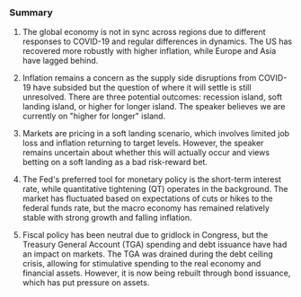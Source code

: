 ### Summary

1. The global economy is not in sync across regions due to different responses
to COVID-19 and regular differences in dynamics. The US has recovered more
robustly with higher inflation, while Europe and Asia have lagged behind.

2. Inflation remains a concern as the supply side disruptions from
COVID-19 have subsided but the question of where it will settle is still
unresolved. There are three potential outcomes: recession island, soft landing
island, or higher for longer island. The speaker believes we are currently on
"higher for longer" island.

3. Markets are pricing in a soft landing scenario, which involves limited
job loss and inflation returning to target levels. However, the speaker
remains uncertain about whether this will actually occur and views betting
on a soft landing as a bad risk-reward bet.

4. The Fed's preferred tool for monetary policy is the short-term interest
rate, while quantitative tightening (QT) operates in the background. The
market has fluctuated based on expectations of cuts or hikes to the federal
funds rate, but the macro economy has remained relatively stable with strong
growth and falling inflation.

5. Fiscal policy has been neutral due to gridlock in Congress, but the
Treasury General Account (TGA) spending and debt issuance have had an impact
on markets. The TGA was drained during the debt ceiling crisis, allowing for
stimulative spending to the real economy and financial assets. However, it
is now being rebuilt through bond issuance, which has put pressure on assets.
